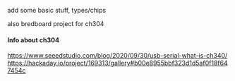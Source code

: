 
add some basic stuff, types/chips

also bredboard project for ch304



#### Info about ch304

https://www.seeedstudio.com/blog/2020/09/30/usb-serial-what-is-ch340/
https://hackaday.io/project/169313/gallery#b00e8955bbf323d1d5af0f18f647454c


